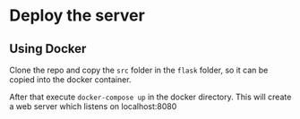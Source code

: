 # Deploy the server

## Using Docker

Clone the repo and copy the `src` folder in the `flask` folder, so it can be copied into the docker container.

After that execute `docker-compose up` in the docker directory. This will create a web server which listens on localhost:8080